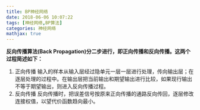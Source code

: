 ```yaml
---
title: BP神经网络
date: 2018-06-06 10:07:22
tags: [神经网络,BP算法]
categories: 神经网络
mathjax: true
---
```

**反向传播算法(Back Propagation)分二步进行，即正向传播和反向传播。这两个过程简述如下：**

1. 正向传播
输入的样本从输入层经过隐单元一层一层进行处理，传向输出层；在逐层处理的过程中。在输出层把当前输出和期望输出进行比较，如果现行输出不等于期望输出，则进入反向传播过程。
2. 反向传播
反向传播时，把误差信号按原来正向传播的通路反向传回，逐层修改连接权值，以望代价函数趋向最小。